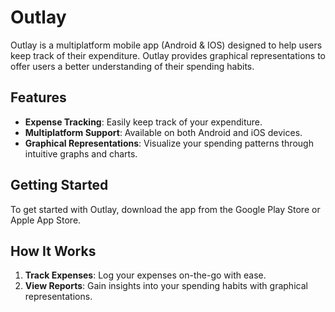 # Outlay

Outlay is a multiplatform mobile app (Android & IOS) designed to help users keep track of their expenditure. Outlay provides graphical representations to offer users a better understanding of their spending habits.

## Features

- **Expense Tracking**: Easily keep track of your expenditure.
- **Multiplatform Support**: Available on both Android and iOS devices.
- **Graphical Representations**: Visualize your spending patterns through intuitive graphs and charts.

## Getting Started

To get started with Outlay, download the app from the Google Play Store or Apple App Store.

## How It Works

1. **Track Expenses**: Log your expenses on-the-go with ease.
2. **View Reports**: Gain insights into your spending habits with graphical representations.
